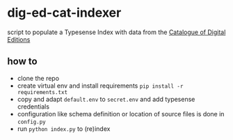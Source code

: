 # dig-ed-cat-indexer
script to populate a Typesense Index with data from the [Catalogue of Digital Editions](https://github.com/gfranzini/digEds_cat)


## how to

* clone the repo
* create virtual env and install requirements `pip install -r requirements.txt`
* copy and adapt `default.env` to `secret.env` and add typesense credentials
* configuration like schema definition or location of source files is done in `config.py`
* run `python index.py` to (re)index